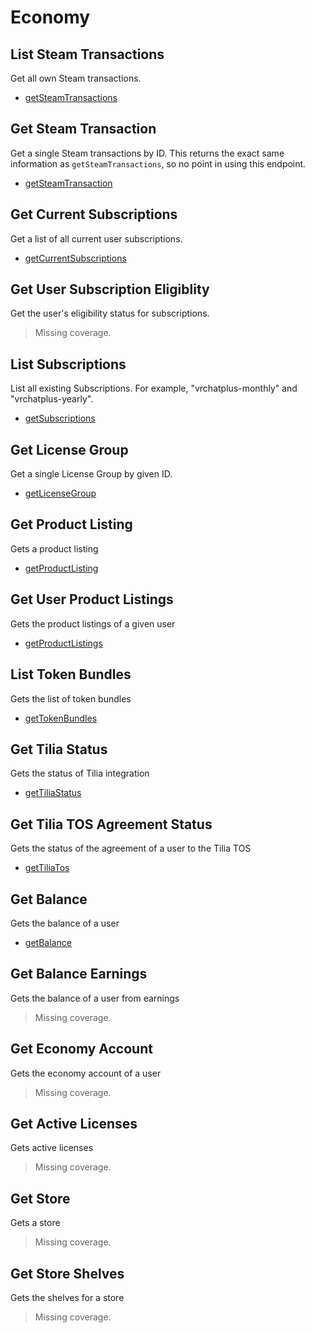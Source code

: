 # Economy

## List Steam Transactions
Get all own Steam transactions.

* [getSteamTransactions](./getsteamtransactions.md)
## Get Steam Transaction
Get a single Steam transactions by ID. This returns the exact same information as `getSteamTransactions`, so no point in using this endpoint.

* [getSteamTransaction](./getsteamtransaction.md)
## Get Current Subscriptions
Get a list of all current user subscriptions.

* [getCurrentSubscriptions](./getcurrentsubscriptions.md)
## Get User Subscription Eligiblity
Get the user's eligibility status for subscriptions.

> Missing coverage.
## List Subscriptions
List all existing Subscriptions. For example, "vrchatplus-monthly" and "vrchatplus-yearly".

* [getSubscriptions](./getsubscriptions.md)
## Get License Group
Get a single License Group by given ID.

* [getLicenseGroup](./getlicensegroup.md)
## Get Product Listing
Gets a product listing

* [getProductListing](./getproductlisting.md)
## Get User Product Listings
Gets the product listings of a given user

* [getProductListings](./getproductlistings.md)
## List Token Bundles
Gets the list of token bundles

* [getTokenBundles](./gettokenbundles.md)
## Get Tilia Status
Gets the status of Tilia integration

* [getTiliaStatus](./gettiliastatus.md)
## Get Tilia TOS Agreement Status
Gets the status of the agreement of a user to the Tilia TOS

* [getTiliaTos](./gettiliatos.md)
## Get Balance
Gets the balance of a user

* [getBalance](./getbalance.md)
## Get Balance Earnings
Gets the balance of a user from earnings

> Missing coverage.
## Get Economy Account
Gets the economy account of a user

> Missing coverage.
## Get Active Licenses
Gets active licenses

> Missing coverage.
## Get Store
Gets a store

> Missing coverage.
## Get Store Shelves
Gets the shelves for a store

> Missing coverage.
	
